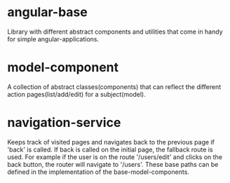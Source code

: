 # angular-base

Library with different abstract components and utilities that come in handy for simple angular-applications.

# model-component

A collection of abstract classes(components) that can reflect the different action pages(list/add/edit) for a subject(model).

# navigation-service

Keeps track of visited pages and navigates back to the previous page if 'back' is called. If back is called on the initial page, the fallback route is used.
For example if the user is on the route '/users/edit' and clicks on the back button, the router will navigate to '/users'.
These base paths can be defined in the implementation of the base-model-components.
